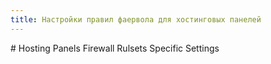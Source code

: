 ```yaml
---
title: Настройки правил фаервола для хостинговых панелей
---
```

<gtranslate-io>
# Hosting Panels Firewall Rulsets Specific Settings
</gtranslate-io>